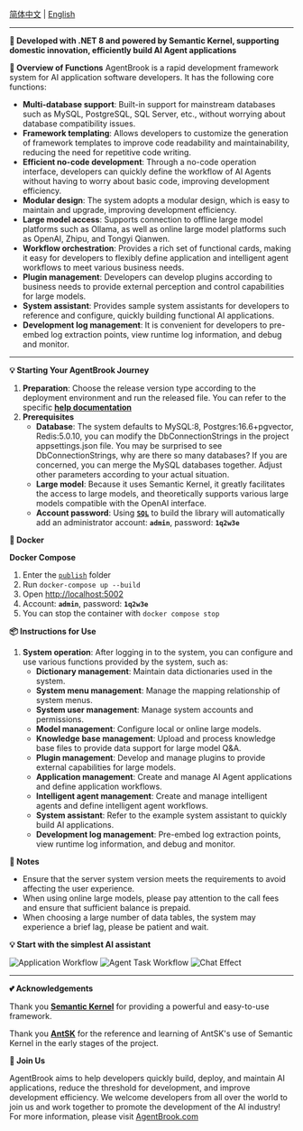 [简体中文](https://github.com/ChenGan88/ZSN.AgentBrook/blob/main/README.md) | [English](https://github.com/ChenGan88/ZSN.AgentBrook/blob/main/README/README-en.md)

* * *

**🚀 Developed with .NET 8 and powered by Semantic Kernel, supporting domestic innovation, efficiently build AI Agent applications**

**🔧 Overview of Functions**
AgentBrook is a rapid development framework system for AI application software developers. It has the following core functions:
* **Multi-database support**: Built-in support for mainstream databases such as MySQL, PostgreSQL, SQL Server, etc., without worrying about database compatibility issues.
* **Framework templating**: Allows developers to customize the generation of framework templates to improve code readability and maintainability, reducing the need for repetitive code writing.
* **Efficient no-code development**: Through a no-code operation interface, developers can quickly define the workflow of AI Agents without having to worry about basic code, improving development efficiency.
* **Modular design**: The system adopts a modular design, which is easy to maintain and upgrade, improving development efficiency.
* **Large model access**: Supports connection to offline large model platforms such as Ollama, as well as online large model platforms such as OpenAI, Zhipu, and Tongyi Qianwen.
* **Workflow orchestration**: Provides a rich set of functional cards, making it easy for developers to flexibly define application and intelligent agent workflows to meet various business needs.
* **Plugin management**: Developers can develop plugins according to business needs to provide external perception and control capabilities for large models.
* **System assistant**: Provides sample system assistants for developers to reference and configure, quickly building functional AI applications.
* **Development log management**: It is convenient for developers to pre-embed log extraction points, view runtime log information, and debug and monitor.

* * *

**💡 Starting Your AgentBrook Journey**
1. **Preparation**: Choose the release version type according to the deployment environment and run the released file. You can refer to the specific [**help documentation**](https://agentbrook.com/docs/examples/index.html)
2. **Prerequisites**
    * **Database**: The system defaults to MySQL:8, Postgres:16.6+pgvector, Redis:5.0.10, you can modify the DbConnectionStrings in the project appsettings.json file. You may be surprised to see DbConnectionStrings, why are there so many databases? If you are concerned, you can merge the MySQL databases together. Adjust other parameters according to your actual situation.
    * **Large model**: Because it uses Semantic Kernel, it greatly facilitates the access to large models, and theoretically supports various large models compatible with the OpenAI interface.
    * **Account password**: Using [**`SQL`**](https://github.com/ChenGan88/ZSN.AgentBrook/tree/main/DB_SQL/mysql) to build the library will automatically add an administrator account: **`admin`**, password: **`1q2w3e`**
    
**🐳 Docker**

**Docker Compose**

1. Enter the [`publish`](https://github.com/ChenGan88/ZSN.AgentBrook/tree/main/publish) folder
2. Run `docker-compose up --build`
3. Open [http://localhost:5002](http://localhost:5002)
4. Account: **`admin`**, password: **`1q2w3e`**
5. You can stop the container with `docker compose stop`

**📦 Instructions for Use**

1. **System operation**: After logging in to the system, you can configure and use various functions provided by the system, such as:
    * **Dictionary management**: Maintain data dictionaries used in the system.
    * **System menu management**: Manage the mapping relationship of system menus.
    * **System user management**: Manage system accounts and permissions.
    * **Model management**: Configure local or online large models.
    * **Knowledge base management**: Upload and process knowledge base files to provide data support for large model Q&A.
    * **Plugin management**: Develop and manage plugins to provide external capabilities for large models.
    * **Application management**: Create and manage AI Agent applications and define application workflows.
    * **Intelligent agent management**: Create and manage intelligent agents and define intelligent agent workflows.
    * **System assistant**: Refer to the example system assistant to quickly build AI applications.
    * **Development log management**: Pre-embed log extraction points, view runtime log information, and debug and monitor.
    
**🚧 Notes**

* Ensure that the server system version meets the requirements to avoid affecting the user experience.
* When using online large models, please pay attention to the call fees and ensure that sufficient balance is prepaid.
* When choosing a large number of data tables, the system may experience a brief lag, please be patient and wait.

**💡 Start with the simplest AI assistant**

![Application Workflow](https://github.com/ChenGan88/ZSN.AgentBrook/blob/main/README/pic_001.png)
![Agent Task Workflow](https://github.com/ChenGan88/ZSN.AgentBrook/blob/main/README/pic_002.png)
![Chat Effect](https://github.com/ChenGan88/ZSN.AgentBrook/blob/main/README/pic_003.png)

* * *

**💕 Acknowledgements**

   Thank you [**Semantic Kernel**](https://github.com/microsoft/semantic-kernel) for providing a powerful and easy-to-use framework.
   
   Thank you [**AntSK**](https://github.com/AIDotNet/AntSK) for the reference and learning of AntSK's use of Semantic Kernel in the early stages of the project.
   
**🌟 Join Us**

AgentBrook aims to help developers quickly build, deploy, and maintain AI applications, reduce the threshold for development, and improve development efficiency. We welcome developers from all over the world to join us and work together to promote the development of the AI industry!
For more information, please visit [AgentBrook.com](https://agentbrook.com/)
